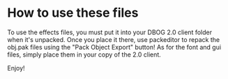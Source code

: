 # How to use these files

To use the effects files, you must put it into your DBOG 2.0 client folder when it's unpacked. Once you place it there, use packeditor to repack the obj.pak files using the "Pack Object Export" button! 
As for the font and gui files, simply place them in your copy of the 2.0 client.

Enjoy!
